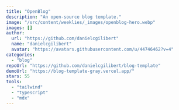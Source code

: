 ```yaml
---
title: "OpenBlog"
description: "An open-source blog template."
image: "/src/content/weeklies/_images/openblog-hero.webp"
images: []
author:
  url: "https://github.com/danielcgilibert"
  name: "danielcgilibert"
  avatar: "https://avatars.githubusercontent.com/u/44746462?v=4"
categories:
  - "blog"
repoUrl: "https://github.com/danielcgilibert/blog-template"
demoUrl: "https://blog-template-gray.vercel.app/"
stars: 55
tools:
  - "tailwind"
  - "typescript"
  - "mdx"
---
```

